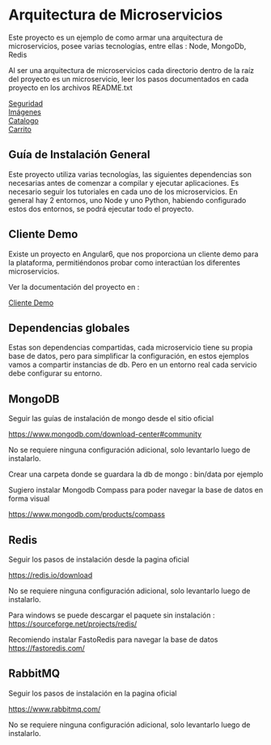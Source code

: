 Arquitectura de Microservicios
=

Este proyecto es un ejemplo de como armar una arquitectura de microservicios, posee varias tecnologías, entre ellas :
    Node, MongoDb, Redis

Al ser una arquitectura de microservicios cada directorio dentro de la raíz del proyecto es un microservicio, leer los pasos documentados en cada proyecto en los archivos README.txt

[Seguridad](auth/README.md)\
[Imágenes](image/README.md)\
[Catalogo](catalog/README.md)\
[Carrito](cart/README.md)

Guía de Instalación General
-

Este proyecto utiliza varias tecnologías, las siguientes dependencias son necesarias antes de comenzar a compilar y ejecutar aplicaciones. Es necesario seguir los tutoriales en cada uno de los microservicios. En general hay 2 entornos, uno Node y uno Python, habiendo configurado estos dos entornos, se podrá ejecutar todo el proyecto.

Cliente Demo
-

Existe un proyecto en Angular6, que nos proporciona un cliente demo para la plataforma, permitiéndonos probar como interactúan los diferentes microservicios.

Ver la documentación del proyecto en :

[Cliente Demo](clienteDemo/README.md)

Dependencias globales
-

Estas son dependencias compartidas, cada microservicio tiene su propia base de datos, pero para simplificar la configuración, en estos ejemplos vamos a compartir instancias de db. Pero en un entorno real cada servicio debe configurar su entorno.

MongoDB
-

Seguir las guías de instalación de mongo desde el sitio oficial

<https://www.mongodb.com/download-center#community>

No se requiere ninguna configuración adicional, solo levantarlo luego de instalarlo.

Crear una carpeta donde se guardara la db de mongo : bin/data por ejemplo

Sugiero instalar Mongodb Compass para poder navegar la base de datos en forma visual

<https://www.mongodb.com/products/compass>

Redis
-

Seguir los pasos de instalación desde la pagina oficial

<https://redis.io/download>

No se requiere ninguna configuración adicional, solo levantarlo luego de instalarlo.

Para windows se puede descargar el paquete sin instalación : <https://sourceforge.net/projects/redis/>

Recomiendo instalar FastoRedis para navegar la base de datos <https://fastoredis.com/>

RabbitMQ
-

Seguir los pasos de instalación en la pagina oficial

<https://www.rabbitmq.com/>

No se requiere ninguna configuración adicional, solo levantarlo luego de instalarlo.
